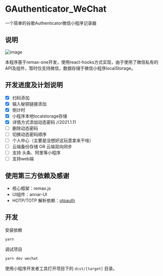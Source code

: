 # GAuthenticator_WeChat

一个简单的谷歌Authenticator微信小程序记录器

## 说明

![image](https://github.com/wlfcss/GAuthenticator_WeChat/blob/master/JIETU.jpg)

本程序基于remax-one开发，使用react-hooks方式实现，由于使用了微信私有的API及组件，暂时仅支持微信，数据存储于微信小程序localStorage。

## 开发进度及计划说明
- [x] 扫码添加
- [x] 输入秘钥链接添加  
- [x] 倒计时
- [x] 小程序本地localstorage存储
- [x] 详情方式添加动态密码 //2021.1.11
- [ ] 删除动态密码
- [ ] 切换动态密码顺序
- [ ] 个人中心（主要是没想好这玩意拿来干啥）
- [ ] 云端备份存储 OR 云端双向同步
- [ ] 支持 头条、阿里等小程序
- [ ] 支持web端

## 使用第三方依赖及感谢
- 核心框架：remax.js
- UI组件：annar-UI
- HOTP/TOTP 解析依赖：[otpauth](https://github.com/hectorm/otpauth)


## 开发

安装依赖

```bash
yarn 
```

调试项目

```bash
yarn dev wechat
```

使用小程序开发者工具打开项目下的 `dist/[target]` 目录。
